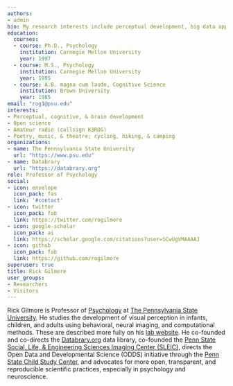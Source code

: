 ```yaml
---
authors:
- admin
bio: My research interests include perceptual development, big data approaches to behavioral science, and open science.
education:
  courses:
  - course: Ph.D., Psychology
    institution: Carnegie Mellon University
    year: 1997
  - course: M.S., Psychology
    institution: Carnegie Mellon University
    year: 1995
  - course: A.B. magna cum laude, Cognitive Science
    institution: Brown University
    year: 1985
email: "rog1@psu.edu"
interests:
- Perceptual, cognitive, & brain development
- Open science
- Amateur radio (callsign K3ROG)
- Poetry, music, & theatre; cycling, hiking, & camping
organizations:
- name: The Pennsylvania State University
  url: "https://www.psu.edu"
- name: Databrary
  url: "https://databrary.org"
role: Professor of Psychology
social:
- icon: envelope
  icon_pack: fas
  link: '#contact'
- icon: twitter
  icon_pack: fab
  link: https://twitter.com/rogilmore
- icon: google-scholar
  icon_pack: ai
  link: https://scholar.google.com/citations?user=SCwUgVMAAAAJ
- icon: github
  icon_pack: fab
  link: https://github.com/rogilmore
superuser: true
title: Rick Gilmore
user_groups:
- Researchers
- Visitors
---
```


Rick Gilmore is Professor of [Psychology](https://psych.la.psu.edu) at [The Pennsylvania State University](https://www.psu.edu).
He studies the development of visual perception in infants, children, and adults using behavioral, neural imaging, and computational methods. These are described more fully on his [lab website](https://gilmore-lab.github.io).
He co-founded and co-directs the [Databrary.org](https://databrary.org) data library, co-founded the [Penn State Social, Life, & Engineering Sciences Imaging Center (SLEIC)](https://www.imaging.psu.edu), directs the Open Data and Developmental Science (ODDS) initiative through the [Penn State Child Study Center](https://csc.la.psu.edu/), and advocates for more open, transparent, and reproducible scientific practices, especially in psychology and neuroscience.
